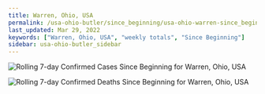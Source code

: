 ```yaml
---
title: Warren, Ohio, USA
permalink: /usa-ohio-butler/since_beginning/usa-ohio-warren-since_beginning.html
last_updated: Mar 29, 2022
keywords: ["Warren, Ohio, USA", "weekly totals", "Since Beginning"]
sidebar: usa-ohio-butler_sidebar
---
```


![Rolling 7-day Confirmed Cases Since Beginning for Warren, Ohio, USA](/covid_tracker/images/graphs/usa-ohio-warren-rolling_7_days_confirmed-since_beginning_graph.png)

![Rolling 7-day Confirmed Deaths Since Beginning for Warren, Ohio, USA](/covid_tracker/images/graphs/usa-ohio-warren-rolling_7_days_deaths-since_beginning_graph.png)
